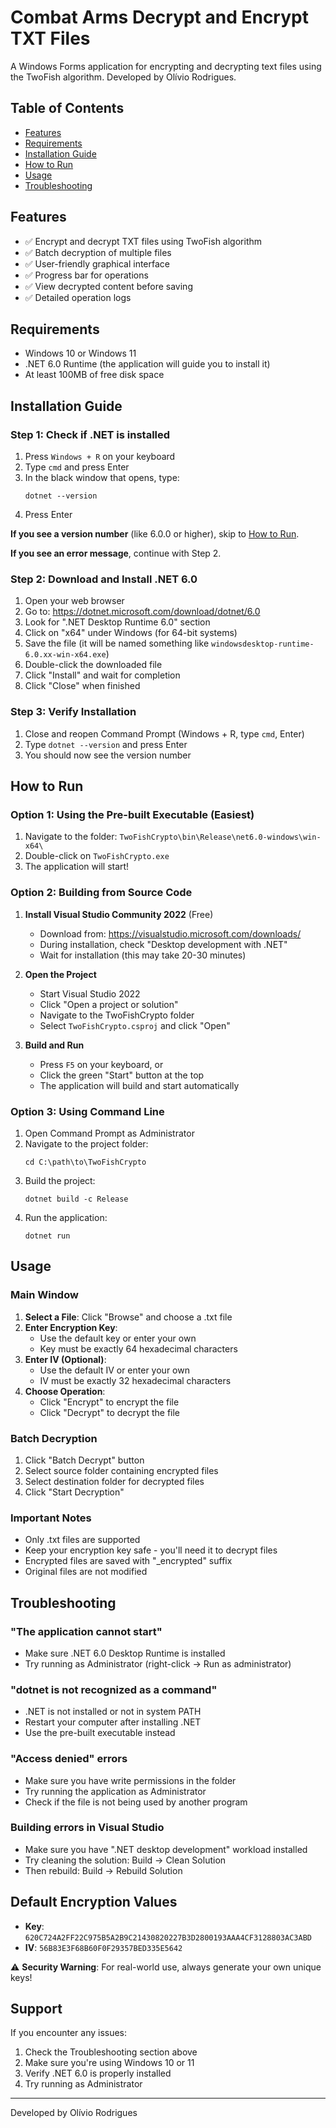 # Combat Arms Decrypt and Encrypt TXT Files

A Windows Forms application for encrypting and decrypting text files using the TwoFish algorithm. Developed by Olívio Rodrigues.

## Table of Contents
- [Features](#features)
- [Requirements](#requirements)
- [Installation Guide](#installation-guide)
- [How to Run](#how-to-run)
- [Usage](#usage)
- [Troubleshooting](#troubleshooting)

## Features

- ✅ Encrypt and decrypt TXT files using TwoFish algorithm
- ✅ Batch decryption of multiple files
- ✅ User-friendly graphical interface
- ✅ Progress bar for operations
- ✅ View decrypted content before saving
- ✅ Detailed operation logs

## Requirements

- Windows 10 or Windows 11
- .NET 6.0 Runtime (the application will guide you to install it)
- At least 100MB of free disk space

## Installation Guide

### Step 1: Check if .NET is installed

1. Press `Windows + R` on your keyboard
2. Type `cmd` and press Enter
3. In the black window that opens, type:
   ```
   dotnet --version
   ```
4. Press Enter

**If you see a version number** (like 6.0.0 or higher), skip to [How to Run](#how-to-run).

**If you see an error message**, continue with Step 2.

### Step 2: Download and Install .NET 6.0

1. Open your web browser
2. Go to: https://dotnet.microsoft.com/download/dotnet/6.0
3. Look for ".NET Desktop Runtime 6.0" section
4. Click on "x64" under Windows (for 64-bit systems)
5. Save the file (it will be named something like `windowsdesktop-runtime-6.0.xx-win-x64.exe`)
6. Double-click the downloaded file
7. Click "Install" and wait for completion
8. Click "Close" when finished

### Step 3: Verify Installation

1. Close and reopen Command Prompt (Windows + R, type `cmd`, Enter)
2. Type `dotnet --version` and press Enter
3. You should now see the version number

## How to Run

### Option 1: Using the Pre-built Executable (Easiest)

1. Navigate to the folder: `TwoFishCrypto\bin\Release\net6.0-windows\win-x64\`
2. Double-click on `TwoFishCrypto.exe`
3. The application will start!

### Option 2: Building from Source Code

1. **Install Visual Studio Community 2022** (Free)
   - Download from: https://visualstudio.microsoft.com/downloads/
   - During installation, check "Desktop development with .NET"
   - Wait for installation (this may take 20-30 minutes)

2. **Open the Project**
   - Start Visual Studio 2022
   - Click "Open a project or solution"
   - Navigate to the TwoFishCrypto folder
   - Select `TwoFishCrypto.csproj` and click "Open"

3. **Build and Run**
   - Press `F5` on your keyboard, or
   - Click the green "Start" button at the top
   - The application will build and start automatically

### Option 3: Using Command Line

1. Open Command Prompt as Administrator
2. Navigate to the project folder:
   ```
   cd C:\path\to\TwoFishCrypto
   ```
3. Build the project:
   ```
   dotnet build -c Release
   ```
4. Run the application:
   ```
   dotnet run
   ```

## Usage

### Main Window

1. **Select a File**: Click "Browse" and choose a .txt file
2. **Enter Encryption Key**: 
   - Use the default key or enter your own
   - Key must be exactly 64 hexadecimal characters
3. **Enter IV (Optional)**:
   - Use the default IV or enter your own
   - IV must be exactly 32 hexadecimal characters
4. **Choose Operation**:
   - Click "Encrypt" to encrypt the file
   - Click "Decrypt" to decrypt the file

### Batch Decryption

1. Click "Batch Decrypt" button
2. Select source folder containing encrypted files
3. Select destination folder for decrypted files
4. Click "Start Decryption"

### Important Notes

- Only .txt files are supported
- Keep your encryption key safe - you'll need it to decrypt files
- Encrypted files are saved with "_encrypted" suffix
- Original files are not modified

## Troubleshooting

### "The application cannot start"
- Make sure .NET 6.0 Desktop Runtime is installed
- Try running as Administrator (right-click → Run as administrator)

### "dotnet is not recognized as a command"
- .NET is not installed or not in system PATH
- Restart your computer after installing .NET
- Use the pre-built executable instead

### "Access denied" errors
- Make sure you have write permissions in the folder
- Try running the application as Administrator
- Check if the file is not being used by another program

### Building errors in Visual Studio
- Make sure you have ".NET desktop development" workload installed
- Try cleaning the solution: Build → Clean Solution
- Then rebuild: Build → Rebuild Solution

## Default Encryption Values

- **Key**: `620C724A2FF22C975B5A2B9C21430820227B3D2800193AAA4CF3128803AC3ABD`
- **IV**: `56B83E3F68B60F0F29357BED335E5642`

⚠️ **Security Warning**: For real-world use, always generate your own unique keys!

## Support

If you encounter any issues:
1. Check the Troubleshooting section above
2. Make sure you're using Windows 10 or 11
3. Verify .NET 6.0 is properly installed
4. Try running as Administrator

---
Developed by Olívio Rodrigues